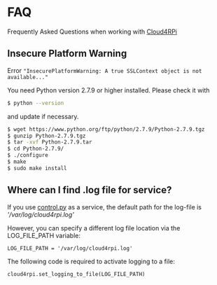# FAQ

Frequently Asked Questions when working with [Cloud4RPi](https://cloud4rpi.io)

## Insecure Platform Warning

Error `"InsecurePlatformWarning: A true SSLContext object is not available..."`

You need Python version 2.7.9 or higher installed. Please check it with

``` sh
$ python --version
```

and update if necessary.

``` sh
$ wget https://www.python.org/ftp/python/2.7.9/Python-2.7.9.tgz
$ gunzip Python-2.7.9.tgz
$ tar -xvf Python-2.7.9.tar
$ cd Python-2.7.9/
$ ./configure
$ make
$ sudo make install
```

## Where can I find .log file for service?

If you use [control.py](https://github.com/cloud4rpi/cloud4rpi-examples/blob/master/raspberrypi/control.py)  as a service, the default path for the log-file is *'/var/log/cloud4rpi.log'*

However, you can specify a different log file location via the LOG_FILE_PATH variable:

```LOG_FILE_PATH = '/var/log/cloud4rpi.log'```


The following code is required to activate logging to a file:

```cloud4rpi.set_logging_to_file(LOG_FILE_PATH)```